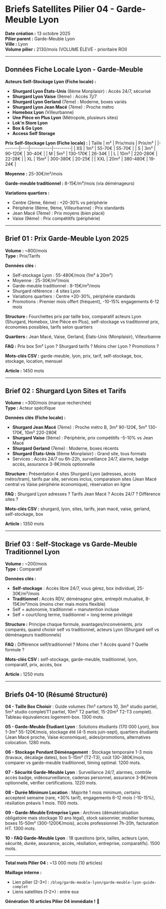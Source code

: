 # Briefs Satellites Pilier 04 - Garde-Meuble Lyon

**Date création :** 13 octobre 2025  
**Pilier parent :** Garde-Meuble Lyon  
**Ville :** Lyon  
**Volume pilier :** 2130/mois (VOLUME ÉLEVÉ - prioritaire ROI)

---

## Données Fiche Locale Lyon - Garde-Meuble

**Acteurs Self-Stockage Lyon (Fiche locale) :**
- **Shurgard Lyon États-Unis** (8ème Monplaisir) : Accès 24/7, sécurisé
- **Shurgard Lyon Vaise** (9ème) : Accès 7j/7
- **Shurgard Lyon Gerland** (7ème) : Moderne, boxes variés
- **Shurgard Lyon Jean Macé** (7ème) : Proche métro
- **Homebox Lyon** (Villeurbanne)
- **Une Pièce en Plus Lyon** (Métropole, plusieurs sites)
- **Lok'n Store Lyon**
- **Box & Go Lyon**
- **Access Self Storage**

**Prix Self-Stockage Lyon (Fiche locale) :**
| Taille | m² | Prix/mois | Prix/m² |
|--------|----|-----------|---------| 
| XS | 1m² | 55-70€ | 55-70€ |
| S | 3m² | 90-120€ | 30-40€ |
| M | 5m² | 130-170€ | 26-34€ |
| L | 10m² | 220-280€ | 22-28€ |
| XL | 15m² | 300-380€ | 20-25€ |
| XXL | 20m² | 380-480€ | 19-24€ |

**Moyenne :** 25-30€/m²/mois

**Garde-meuble traditionnel :** 8-15€/m³/mois (via déménageurs)

**Variations quartiers :**
- Centre (2ème, 6ème) : +20-30% vs périphérie
- Périphérie (8ème, 9ème, Villeurbanne) : Prix standards
- Jean Macé (7ème) : Prix moyens (bien placé)
- Vaise (9ème) : Prix compétitifs (périphérie)

---

## Brief 01 : Prix Garde-Meuble Lyon 2025

**Volume :** ~800/mois  
**Type :** Prix/Tarifs

**Données clés :**
- Self-stockage Lyon : 55-480€/mois (1m² à 20m²)
- Moyenne : 25-30€/m²/mois
- Garde-meuble traditionnel : 8-15€/m³/mois
- Shurgard référence : 4 sites Lyon
- Variations quartiers : Centre +20-30%, périphérie standards
- Promotions : Premier mois offert (fréquent), -10-15% engagements 6-12 mois

**Structure :** Fourchettes prix par taille box, comparatif acteurs Lyon (Shurgard, Homebox, Une Pièce en Plus), self-stockage vs traditionnel prix, économies possibles, tarifs selon quartiers

**Quartiers :** Jean Macé, Vaise, Gerland, États-Unis (Monplaisir), Villeurbanne

**FAQ :** Prix box 5m² Lyon ? Shurgard tarifs ? Moins cher Lyon ? Promotions ?

**Mots-clés CSV :** garde-meuble, lyon, prix, tarif, self-stockage, box, stockage, location, mensuel

**Article :** 1450 mots

---

## Brief 02 : Shurgard Lyon Sites et Tarifs

**Volume :** ~300/mois (marque recherchée)  
**Type :** Acteur spécifique

**Données clés (Fiche locale) :**
- **Shurgard Jean Macé** (7ème) : Proche métro B, 3m² 90-120€, 5m² 130-170€, 10m² 220-280€
- **Shurgard Vaise** (9ème) : Périphérie, prix compétitifs -5-10% vs Jean Macé
- **Shurgard Gerland** (7ème) : Moderne, boxes récents
- **Shurgard États-Unis** (8ème Monplaisir) : Grand site, tous formats
- Services : Accès 24/7 ou 6h-22h, surveillance 24/7, alarme, badge accès, assurance 3-8€/mois optionnelle

**Structure :** Présentation 4 sites Shurgard Lyon (adresses, accès métro/tram), tarifs par site, services inclus, comparaison sites (Jean Macé central vs Vaise périphérie économique), réservation en ligne

**FAQ :** Shurgard Lyon adresses ? Tarifs Jean Macé ? Accès 24/7 ? Différence sites ?

**Mots-clés CSV :** shurgard, lyon, sites, tarifs, jean macé, vaise, gerland, self-stockage, box

**Article :** 1350 mots

---

## Brief 03 : Self-Stockage vs Garde-Meuble Traditionnel Lyon

**Volume :** ~200/mois  
**Type :** Comparatif

**Données clés :**
- **Self-stockage** : Accès libre 24/7, vous gérez, box individuel, 25-30€/m²/mois
- **Traditionnel** : Accès RDV, déménageur gère, entrepôt mutualisé, 8-15€/m³/mois (moins cher mais moins flexible)
- Self = autonomie, traditionnel = manutention incluse
- Self = court/long terme, traditionnel = long terme privilégié

**Structure :** Principe chaque formule, avantages/inconvénients, prix comparés, quand choisir self vs traditionnel, acteurs Lyon (Shurgard self vs déménageurs traditionnels)

**FAQ :** Différence self/traditionnel ? Moins cher ? Accès quand ? Quelle formule ?

**Mots-clés CSV :** self-stockage, garde-meuble, traditionnel, lyon, comparatif, prix, accès, box

**Article :** 1250 mots

---

## Briefs 04-10 (Résumé Structuré)

**04 - Taille Box Choisir** : Guide volumes (1m² cartons 10, 3m² studio partiel, 5m² studio complet/T1 partiel, 10m² T2 partiel, 15-20m² T2-T3 complet). Tableau équivalences logement-box. 1300 mots.

**05 - Garde-Meuble Étudiant Lyon** : Solutions étudiants (170 000 Lyon), box 1-3m² 55-120€/mois, stockage été (4-5 mois juin-sept), quartiers étudiants (Jean Macé proche, Vaise économique), aides/promotions, alternatives colocation. 1280 mots.

**06 - Stockage Pendant Déménagement** : Stockage temporaire 1-3 mois (travaux, décalage dates), box 5-15m² (T2-T3), coût 130-380€/mois, comparer vs garde-meuble traditionnel, timing optimal. 1200 mots.

**07 - Sécurité Garde-Meuble Lyon** : Surveillance 24/7, alarmes, contrôle accès badge, vidéosurveillance, cadenas personnel, assurance 3-8€/mois optionnelle, vérifier certifications. 1220 mots.

**08 - Durée Minimum Location** : Majorité 1 mois minimum, certains acceptent semaine (rare, +30% tarif), engagements 6-12 mois (-10-15%), résiliation préavis 1 mois. 1100 mots.

**09 - Garde-Meuble Entreprise Lyon** : Archives (dématérialisation obligatoire mais stockage 10 ans légal), stock saisonnier, mobilier bureau, boxes 15-50m² (300-1200€/mois), accès professionnel 7h-20h, facturation HT. 1300 mots.

**10 - FAQ Garde-Meuble Lyon** : 18 questions (prix, tailles, acteurs Lyon, sécurité, durée, assurance, accès, résiliation, entreprise, comparatifs). 1500 mots.

---

**Total mots Pilier 04 :** ~13 000 mots (10 articles)

**Maillage interne :**
- Lien pilier (2-3×) : `/blog/garde-meuble-lyon/garde-meuble-lyon-guide-complet`
- Liens satellites (1-2×) : entre eux

**Génération 10 articles Pilier 04 immédiate !** 🚀



